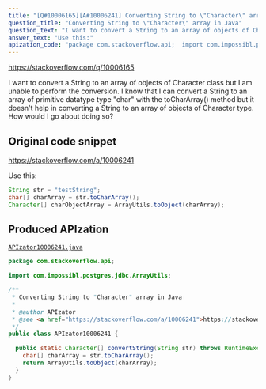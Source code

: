 ```yaml
---
title: "[Q#10006165][A#10006241] Converting String to \"Character\" array in Java"
question_title: "Converting String to \"Character\" array in Java"
question_text: "I want to convert a String to an array of objects of Character class but I am unable to perform the conversion. I know that I can convert a String to an array of primitive datatype type \"char\" with the toCharArray() method but it doesn't help in converting a String to an array of objects of Character type. How would I go about doing so?"
answer_text: "Use this:"
apization_code: "package com.stackoverflow.api;  import com.impossibl.postgres.jdbc.ArrayUtils;  /**  * Converting String to \"Character\" array in Java  *  * @author APIzator  * @see <a href=\"https://stackoverflow.com/a/10006241\">https://stackoverflow.com/a/10006241</a>  */ public class APIzator10006241 {    public static Character[] convertString(String str) throws RuntimeException {     char[] charArray = str.toCharArray();     return ArrayUtils.toObject(charArray);   } }"
---
```


https://stackoverflow.com/q/10006165

I want to convert a String to an array of objects of Character class but I am unable to perform the conversion. I know that I can convert a String to an array of primitive datatype type &quot;char&quot; with the toCharArray() method but it doesn&#x27;t help in converting a String to an array of objects of Character type.
How would I go about doing so?



## Original code snippet

https://stackoverflow.com/a/10006241

Use this:

```java
String str = "testString";
char[] charArray = str.toCharArray();
Character[] charObjectArray = ArrayUtils.toObject(charArray);
```

## Produced APIzation

[`APIzator10006241.java`](https://github.com/pasqualesalza/apization-temp-data/raw/master/apizations/java/APIzator10006241.java)

```java
package com.stackoverflow.api;

import com.impossibl.postgres.jdbc.ArrayUtils;

/**
 * Converting String to "Character" array in Java
 *
 * @author APIzator
 * @see <a href="https://stackoverflow.com/a/10006241">https://stackoverflow.com/a/10006241</a>
 */
public class APIzator10006241 {

  public static Character[] convertString(String str) throws RuntimeException {
    char[] charArray = str.toCharArray();
    return ArrayUtils.toObject(charArray);
  }
}

```